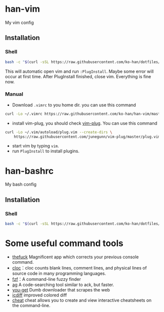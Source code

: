 # han-vim
My vim config

## Installation
### Shell
```bash
bash -c "$(curl -sSL https://raw.githubusercontent.com/ko-han/dotfiles/master/han-vim.sh)"
```
This will automatic open vim and run `:PlugInstall`. Maybe some error will occur at first time.
After PlugInstall finished, close vim. Everything is fine now.
### Manual
- Download `.vimrc` to you home dir. you can use this command
```bash
curl -Lo ~/.vimrc https://raw.githubusercontent.com/ko-han/han-vim/master/.vimrc
```
- install vim-plug, you should check [vim-plug](https://github.com/junegunn/vim-plug). You can use this command
```bash
curl -Lo ~/.vim/autoload/plug.vim --create-dirs \
    https://raw.githubusercontent.com/junegunn/vim-plug/master/plug.vim
```
- start vim by typing `vim`.
- run `PlugInstall` to install plugins.

# han-bashrc
My bash config

## Installation
### Shell
```bash
bash -c "$(curl -sSL https://raw.githubusercontent.com/ko-han/dotfiles/master/han-bashrc.sh)"
```

# Some useful command tools
- [thefuck](https://github.com/nvbn/thefuck) Magnificent app which corrects your previous console command.
- [cloc](https://github.com/AlDanial/cloc)：cloc counts blank lines, comment lines, and physical lines of source code in many programming languages.
- [fzf](https://github.com/junegunn/fzf)：A command-line fuzzy finder
- [ag](https://github.com/ggreer/the_silver_searcher) A code-searching tool similar to ack, but faster.
- [you-get](https://github.com/soimort/you-get) Dumb downloader that scrapes the web
- [icdiff](https://github.com/jeffkaufman/icdiff) improved colored diff
- [cheat](https://github.com/chrisallenlane/cheat) cheat allows you to create and view interactive cheatsheets on the command-line. 
